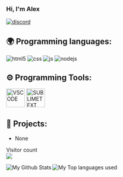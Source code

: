 ### Hi, I'm Alex

[![discord](https://discord.com/api/guilds/756559332170006629/widget.png)](https://discord.gg/R7wDzsy)


## 🌍 Programming languages:
<p>
  <img alt="html5" src="https://img.shields.io/badge/-HTML5-E34F26?style=flat-square&logo=html5&logoColor=white" />
  <img alt="css" src="https://img.shields.io/badge/-CSS-00A6FF?style=flat-square&logo=css3&logoColor=white" />
  <img alt="js" src="https://img.shields.io/badge/-Javascript-FFEE00?style=flat-square&logo=javascript&logoColor=black" />
  <img alt="nodejs" src="https://img.shields.io/badge/-NodeJS-43853D?style=flat-square&logo=Node.js&logoColor=white" />
  
</p>

## ⚙️ Programming Tools:
<p>
  <img alt="VSCODE" width="50px" src="https://upload.wikimedia.org/wikipedia/commons/thumb/9/9a/Visual_Studio_Code_1.35_icon.svg/1200px-Visual_Studio_Code_1.35_icon.svg.png"/>
  <img alt="SUBLIMETEXT" width="50px" src="https://upload.wikimedia.org/wikipedia/en/d/d2/Sublime_Text_3_logo.png"/>
</p>
  

## 🚩 Projects:
- None

<p align="left"> 
  Visitor count<br>
  <img src="https://profile-counter.glitch.me/ARCIKE/count.svg" />
</p>

<img align="left" alt="My Github Stats" src="https://github-readme-stats.vercel.app/api?username=ARCIKE&show_icons=true&hide_border=true" />
<img align="left" alt="My Top languages used" src="https://github-readme-stats.vercel.app/api/top-langs?username=ARCIKE&show_icons=true&theme=tokyonight&layout=compact" />
